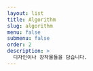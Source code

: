 ```yaml
---
layout: list
title: Algorithm
slug: algorithm
menu: false
submenu: false
order: 2
description: >
  디자인이나 창작물들을 담습니다.
---
```

